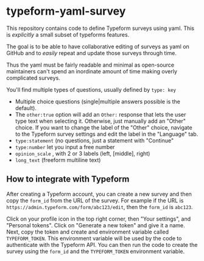 # typeform-yaml-survey

This repository contains code to define Typeform surveys using yaml.
This is _explicitly_ a small subset of typeforms features.

The goal is to be able to have collaborative editing of surveys as yaml on
GitHub and to _easily_ repeat and update those surveys through time.

Thus the yaml must be fairly readable and minimal as open-source maintainers
can't spend an inordinate amount of time making overly complicated surveys.

You'll find multiple types of questions, usually defined by `type: key`

- Multiple choice questions (single|multiple answers possible is the default).
- The `other:true` option will add an `Other:` response that lets the user type text when selecting it. Otherwise, just manually add an "Other" choice. If you want to change the label of the "Other" choice, navigate to the Typeform survey settings and edit the label in the "Language" tab.
- `type:statement` (no questions, just a statement with "Continue"
- `type:number` let you input a free number
- `opinion_scale` , with 2 or 3 labels (left, [middle], right)
- `long_text` (freeform multiline text)

## How to integrate with Typeform

After creating a Typeform account, you can create a new survey and then copy the `form_id` from the URL of the survey. For example if the URL is `https://admin.typeform.com/form/abc123/edit`, then the `form_id` is `abc123`.

Click on your profile icon in the top right corner, then "Your settings", and "Personal tokens". Click on "Generate a new token" and give it a name. Next, copy the token and create and environment variable called `TYPEFORM_TOKEN`. This environment variable will be used by the code to authenticate with the Typeform API. You can then run the code to create the survey using the `form_id` and the `TYPEFORM_TOKEN` environment variable.
